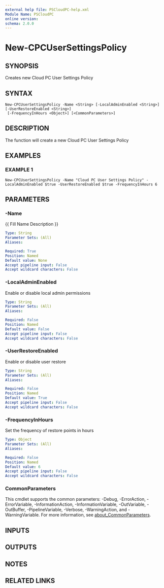 ```yaml
---
external help file: PSCloudPC-help.xml
Module Name: PSCloudPC
online version:
schema: 2.0.0
---
```


# New-CPCUserSettingsPolicy

## SYNOPSIS
Creates new Cloud PC User Settings Policy

## SYNTAX

```
New-CPCUserSettingsPolicy -Name <String> [-LocalAdminEnabled <String>] [-UserRestoreEnabled <String>]
 [-FrequencyInHours <Object>] [<CommonParameters>]
```

## DESCRIPTION
The function will create a new Cloud PC User Settings Policy

## EXAMPLES

### EXAMPLE 1
```
New-CPCUserSettingsPolicy -Name "Cloud PC User Settings Policy" -LocalAdminEnabled $true -UserRestoreEnabled $true -FrequencyInHours 6
```

## PARAMETERS

### -Name
{{ Fill Name Description }}

```yaml
Type: String
Parameter Sets: (All)
Aliases:

Required: True
Position: Named
Default value: None
Accept pipeline input: False
Accept wildcard characters: False
```

### -LocalAdminEnabled
Enable or disable local admin permissions

```yaml
Type: String
Parameter Sets: (All)
Aliases:

Required: False
Position: Named
Default value: False
Accept pipeline input: False
Accept wildcard characters: False
```

### -UserRestoreEnabled
Enable or disable user restore

```yaml
Type: String
Parameter Sets: (All)
Aliases:

Required: False
Position: Named
Default value: True
Accept pipeline input: False
Accept wildcard characters: False
```

### -FrequencyInHours
Set the frequency of restore points in hours

```yaml
Type: Object
Parameter Sets: (All)
Aliases:

Required: False
Position: Named
Default value: 6
Accept pipeline input: False
Accept wildcard characters: False
```

### CommonParameters
This cmdlet supports the common parameters: -Debug, -ErrorAction, -ErrorVariable, -InformationAction, -InformationVariable, -OutVariable, -OutBuffer, -PipelineVariable, -Verbose, -WarningAction, and -WarningVariable. For more information, see [about_CommonParameters](http://go.microsoft.com/fwlink/?LinkID=113216).

## INPUTS

## OUTPUTS

## NOTES

## RELATED LINKS
